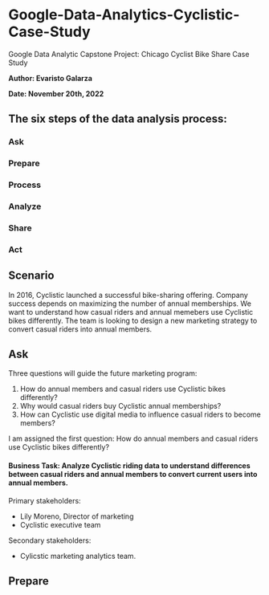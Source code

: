 # Google-Data-Analytics-Cyclistic-Case-Study
Google Data Analytic Capstone Project: Chicago Cyclist Bike Share Case Study

**Author: Evaristo Galarza**

**Date: November 20th, 2022**

## The six steps of the data analysis process: 


### Ask
### Prepare
### Process
### Analyze
### Share
### Act

## Scenario
In 2016, Cyclistic launched a successful bike-sharing offering. Company success depends on maximizing the number of annual memberships. We want to understand how casual riders and annual memebers use Cyclistic bikes differently. The team is looking to design a new marketing strategy to convert casual riders into annual members.

## Ask

Three questions will guide the future marketing program:
1. How do annual members and casual riders use Cyclistic bikes differently?
2. Why would casual riders buy Cyclistic annual memberships?
3. How can Cyclistic use digital media to influence casual riders to become members?

I am assigned the first question: How do annual members and casual riders use Cyclistic bikes differently?

#### **Business Task:** Analyze Cyclistic riding data to understand differences between casual riders and annual members to convert current users into annual members.

Primary stakeholders:
- Lily Moreno, Director of marketing
- Cyclistic executive team

Secondary stakeholders:
- Cylicstic marketing analytics team.

## Prepare


